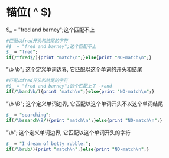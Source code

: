 # 锚位( ^ $)
$_ = "fred and barney";这个匹配不上
```perl
#匹配以fred开头和结尾的字符
#$_ = "fred and barney";这个匹配不上
$_ = "fred";
if(/^fred$/){print "match\n";}else{print "NO-match\n";}
```

"\b \b"; 这个定义单词边界, 它匹配以这个单词的开头和结尾
```perl
#匹配以fred开头和结尾的字符
#$_ = "fred and barney";这个匹配上了 ->and
if(/\band\b/){print "match\n";}else{print "NO-match\n";}
```

"\b \B"; 这个定义单词边界, 它匹配以这个单词开头不以这个单词结尾
```perl
$_ = "searching";
if(/\bsearch\B/){print "match\n";}else{print "NO-match\n";}
```

"\b"; 这个定义单词边界, 它匹配以这个单词开头的字符 
```perl
$_ = "I dream of betty rubble.";
if(/\brub/){print "match\n";}else{print "NO-match\n";}
```










